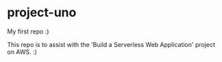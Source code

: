 # project-uno
My first repo :)


This repo is to assist with the 'Build a Serverless Web Application' project on AWS. :)
